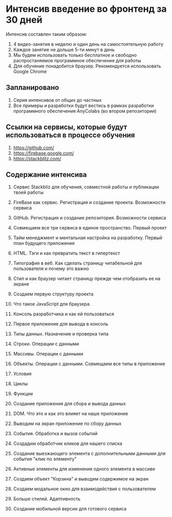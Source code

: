 # Интенсив введение во фронтенд за 30 дней

Интенсив составлен таким образом:
1. 4 видео-занятия в неделю и один день на самостоятельную работу
2. Каждое занятие не дольше 5-ти минут в день
3. Мы будем использовать только бесплатное и свободно распростаняемое программное обеспечение для работы
4. Для обучение понадобится браузер. Рекомендуется использовать Google Chrome

## Запланировано
1. Серия интенсивов от общих до частных
2. Все примеры и разработки будут вестись в рамках разработки программного обеспечения AnyColabs (во втором репозитории)

## Ссылки на сервисы, которые будут использоваться в процессе обучения
1. https://github.com/
2. https://firebase.google.com/
3. https://stackblitz.com/

## Содержание интенсива
1. Сервис Stackbliz для обучения, совместной работы и публикации твоей работы
2. FireBase как сервис. Регистрация и создание проекта. Возможности сервиса
3. GitHub. Регистрация и создание репозитория. Возможности сервиса
4. Совмещаем все три сервиса в единое пространство. Первый проект

5. Тайм менеджмент и ментальная настройка на разработку. Первый план будущего приложения
6. HTML. Тэги и как превратить текст в гипертекст
7. Типография в веб. Как сделать страницу читабельной для пользователя и почему это важно
8. Стил и как браузер читает страницу прежде чем отобразить ее на экране

9. Создаем первую структуру проекта 
10. Что такое JavaScript для браузера. 
11. Консоль разработчика и как ей пользоваться
12. Первое приложение для вывода в консоль

13. Типы данных. Назначение и проверка типа
14. Строки. Операции с данными
15. Массивы. Операции с данными
16. Объекты. Операции с данными. Совмещаем все типы в приложение

17. Условия
18. Циклы
19. Функции
20. Создание приложения для сбора и вывода данных

21. DOM. Что это и как это влияет на наше приложение
22. Выводим на экран приложение по сбору данных
23. События. Обработка и вызов событий
24. Создадим обработчик кликов для нашего списка

25. Создание выезжающего элемента с дополнительными данными для события "клик по элементу"
26. Активные элементы для изменения одного элемента в массиве 
27. Создаем объект "Корзина" и выводим содержимое на экран
28. Создаем модальное окно для взаимодействия с пользователем

29. Больше стилей. Адаптивность
30. Создание мобильной версии для готового сервиса








